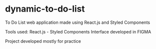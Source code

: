 # dynamic-to-do-list
To Do List web application made using React.js and Styled Components

Tools used: React.js - Styled Components 
Interface developed in FIGMA

Project developed mostly for practice

